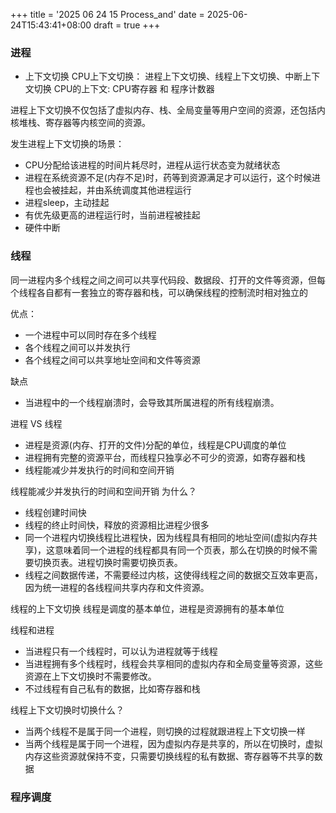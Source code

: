 +++
title = '2025 06 24 15 Process_and'
date = 2025-06-24T15:43:41+08:00
draft = true
+++
### 进程

- 上下文切换
CPU上下文切换： 进程上下文切换、线程上下文切换、中断上下文切换
CPU的上下文: CPU寄存器 和 程序计数器

进程上下文切换不仅包括了虚拟内存、栈、全局变量等用户空间的资源，还包括内核堆栈、寄存器等内核空间的资源。

发生进程上下文切换的场景：
- CPU分配给该进程的时间片耗尽时，进程从运行状态变为就绪状态
- 进程在系统资源不足(内存不足)时，药等到资源满足才可以运行，这个时候进程也会被挂起，并由系统调度其他进程运行
- 进程sleep，主动挂起
- 有优先级更高的进程运行时，当前进程被挂起
- 硬件中断

### 线程

同一进程内多个线程之间之间可以共享代码段、数据段、打开的文件等资源，但每个线程各自都有一套独立的寄存器和栈，可以确保线程的控制流时相对独立的

优点：
- 一个进程中可以同时存在多个线程
- 各个线程之间可以并发执行
- 各个线程之间可以共享地址空间和文件等资源

缺点
- 当进程中的一个线程崩溃时，会导致其所属进程的所有线程崩溃。


进程 VS 线程
- 进程是资源(内存、打开的文件)分配的单位，线程是CPU调度的单位
- 进程拥有完整的资源平台，而线程只独享必不可少的资源，如寄存器和栈
- 线程能减少并发执行的时间和空间开销

线程能减少并发执行的时间和空间开销 为什么？
- 线程创建时间快
- 线程的终止时间快，释放的资源相比进程少很多
- 同一个进程内切换线程比进程快，因为线程具有相同的地址空间(虚拟内存共享)，这意味着同一个进程的线程都具有同一个页表，那么在切换的时候不需要切换页表。进程切换时需要切换页表。
- 线程之间数据传递，不需要经过内核，这使得线程之间的数据交互效率更高，因为统一进程的各线程间共享内存和文件资源。

线程的上下文切换
线程是调度的基本单位，进程是资源拥有的基本单位

线程和进程
- 当进程只有一个线程时，可以认为进程就等于线程
- 当进程拥有多个线程时，线程会共享相同的虚拟内存和全局变量等资源，这些资源在上下文切换时不需要修改。
- 不过线程有自己私有的数据，比如寄存器和栈

线程上下文切换时切换什么？
- 当两个线程不是属于同一个进程，则切换的过程就跟进程上下文切换一样
- 当两个线程是属于同一个进程，因为虚拟内存是共享的，所以在切换时，虚拟内存这些资源就保持不变，只需要切换线程的私有数据、寄存器等不共享的数据

### 程序调度








